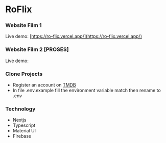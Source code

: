 # RoFlix

### Website Film 1

Live demo: [https://ro-flix.vercel.app/](https://ro-flix.vercel.app/)

### Website Film 2 [PROSES]

Live demo: []()

### Clone Projects

- Register an account on [TMDB](https://www.themoviedb.org/?language=id)
- In file .env.example fill the environment variable match then rename to .env

### Technology

- Nextjs
- Typescript
- Material UI
- Firebase
